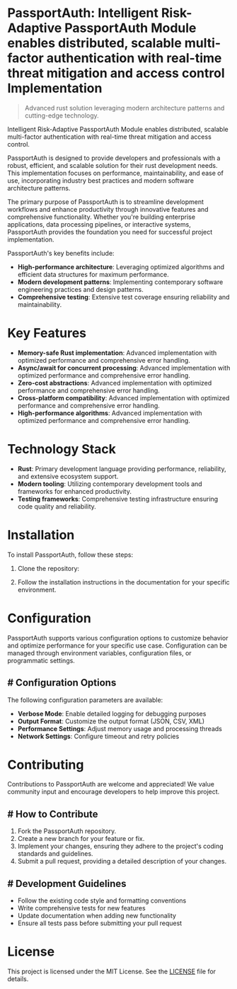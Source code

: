 <!-- fallback_PassportAuth_20251003203449_42899 -->

# PassportAuth: Intelligent Risk-Adaptive PassportAuth Module enables distributed, scalable multi-factor authentication with real-time threat mitigation and access control Implementation
> Advanced rust solution leveraging modern architecture patterns and cutting-edge technology.

Intelligent Risk-Adaptive PassportAuth Module enables distributed, scalable multi-factor authentication with real-time threat mitigation and access control.

PassportAuth is designed to provide developers and professionals with a robust, efficient, and scalable solution for their rust development needs. This implementation focuses on performance, maintainability, and ease of use, incorporating industry best practices and modern software architecture patterns.

The primary purpose of PassportAuth is to streamline development workflows and enhance productivity through innovative features and comprehensive functionality. Whether you're building enterprise applications, data processing pipelines, or interactive systems, PassportAuth provides the foundation you need for successful project implementation.

PassportAuth's key benefits include:

* **High-performance architecture**: Leveraging optimized algorithms and efficient data structures for maximum performance.
* **Modern development patterns**: Implementing contemporary software engineering practices and design patterns.
* **Comprehensive testing**: Extensive test coverage ensuring reliability and maintainability.

# Key Features

* **Memory-safe Rust implementation**: Advanced implementation with optimized performance and comprehensive error handling.
* **Async/await for concurrent processing**: Advanced implementation with optimized performance and comprehensive error handling.
* **Zero-cost abstractions**: Advanced implementation with optimized performance and comprehensive error handling.
* **Cross-platform compatibility**: Advanced implementation with optimized performance and comprehensive error handling.
* **High-performance algorithms**: Advanced implementation with optimized performance and comprehensive error handling.

# Technology Stack

* **Rust**: Primary development language providing performance, reliability, and extensive ecosystem support.
* **Modern tooling**: Utilizing contemporary development tools and frameworks for enhanced productivity.
* **Testing frameworks**: Comprehensive testing infrastructure ensuring code quality and reliability.

# Installation

To install PassportAuth, follow these steps:

1. Clone the repository:


2. Follow the installation instructions in the documentation for your specific environment.

# Configuration

PassportAuth supports various configuration options to customize behavior and optimize performance for your specific use case. Configuration can be managed through environment variables, configuration files, or programmatic settings.

## # Configuration Options

The following configuration parameters are available:

* **Verbose Mode**: Enable detailed logging for debugging purposes
* **Output Format**: Customize the output format (JSON, CSV, XML)
* **Performance Settings**: Adjust memory usage and processing threads
* **Network Settings**: Configure timeout and retry policies

# Contributing

Contributions to PassportAuth are welcome and appreciated! We value community input and encourage developers to help improve this project.

## # How to Contribute

1. Fork the PassportAuth repository.
2. Create a new branch for your feature or fix.
3. Implement your changes, ensuring they adhere to the project's coding standards and guidelines.
4. Submit a pull request, providing a detailed description of your changes.

## # Development Guidelines

* Follow the existing code style and formatting conventions
* Write comprehensive tests for new features
* Update documentation when adding new functionality
* Ensure all tests pass before submitting your pull request

# License

This project is licensed under the MIT License. See the [LICENSE](https://github.com/Nurulika/PassportAuth/blob/main/LICENSE) file for details.
